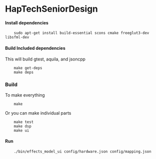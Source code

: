 # HapTechSeniorDesign

#### Install dependencies

        sudo apt-get install build-essential scons cmake freeglut3-dev libsfml-dev


#### Build Included dependencies

This will build gtest, aquila, and jsoncpp

        make get-deps
        make deps

### Build

To make everything

        make
        
Or you can make individual parts

        make test
        make dsp
        make ui

#### Run

        ./bin/effects_model_ui config/hardware.json config/mapping.json

